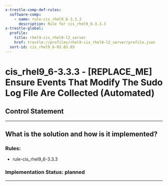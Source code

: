 ```yaml
---
x-trestle-comp-def-rules:
  software-comp:
    - name: rule-cis_rhel9_6-3.3.3
      description: Rule for cis_rhel9_6-3.3.3
x-trestle-global:
  profile:
    title: rhel9-cis_rhel9-l2_server
    href: trestle://profiles/rhel9-cis_rhel9-l2_server/profile.json
  sort-id: cis_rhel9_6-03.03.03
---
```


# cis_rhel9_6-3.3.3 - \[REPLACE_ME\] Ensure Events That Modify The Sudo Log File Are Collected (Automated)

## Control Statement

______________________________________________________________________

## What is the solution and how is it implemented?

<!-- For implementation status enter one of: implemented, partial, planned, alternative, not-applicable -->

<!-- Note that the list of rules under ### Rules: is read-only and changes will not be captured after assembly to JSON -->

<!-- Add control implementation description here for control: cis_rhel9_6-3.3.3 -->

### Rules:

  - rule-cis_rhel9_6-3.3.3

### Implementation Status: planned

______________________________________________________________________
